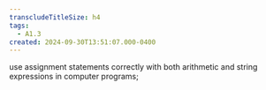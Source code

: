 ```yaml
---
transcludeTitleSize: h4
tags:
  - A1.3
created: 2024-09-30T13:51:07.000-0400
---
```

use assignment statements correctly with both arithmetic and string expressions in computer programs;